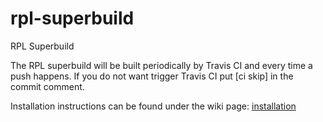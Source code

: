 # rpl-superbuild
RPL Superbuild

The RPL superbuild will be built periodically by Travis CI and every time a push happens.  If you do not want trigger Travis CI put [ci skip] in the commit comment.

Installation instructions can be found under the wiki page: [installation](https://github.com/rpl-as-ucl/rpl-superbuild/wiki)
